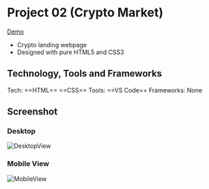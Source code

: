 # Project 02 (Crypto Market)
[Demo]()

- Crypto landing webpage
- Designed with pure HTML5 and CSS3

## Technology, Tools and Frameworks
Tech: ==HTML== ==CSS==
Tools: ==VS Code==
Frameworks: None

## Screenshot
### Desktop
![DesktopView](https://github.com/PushpakKhadke/Ineuron-Full-Stack-JavaScript-2.0/blob/main/Projects/FSJS%202.0%20Project%2002/output.png)

### Mobile View
![MobileView](https://github.com/PushpakKhadke/Ineuron-Full-Stack-JavaScript-2.0/blob/main/Projects/FSJS%202.0%20Project%2002/Mobile.png)
